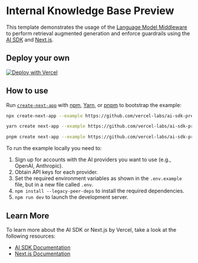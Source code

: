 # Internal Knowledge Base Preview

This template demonstrates the usage of the [Language Model Middleware](https://sdk.vercel.ai/docs/ai-sdk-core/middleware#language-model-middleware) to perform retrieval augmented generation and enforce guardrails using the [AI SDK](https://sdk.vercel.ai/docs) and [Next.js](https://nextjs.org/).

## Deploy your own

[![Deploy with Vercel](https://vercel.com/button)](https://vercel.com/new/clone?repository-url=https%3A%2F%2Fgithub.com%2Fvercel-labs%2Fai-sdk-preview-internal-knowledge-base&env=OPENAI_API_KEY%2CAUTH_SECRET&envDescription=API%20keys%20needed%20for%20application&envLink=https%3A%2F%2Fgithub.com%2Fvercel-labs%2Fai-sdk-preview-internal-knowledge-base%2Fblob%2Fmain%2F.env.example&stores=%5B%7B%22type%22%3A%22blob%22%7D%2C%7B%22type%22%3A%22postgres%22%7D%5D)

## How to use

Run [`create-next-app`](https://github.com/vercel/next.js/tree/canary/packages/create-next-app) with [npm](https://docs.npmjs.com/cli/init), [Yarn](https://yarnpkg.com/lang/en/docs/cli/create/), or [pnpm](https://pnpm.io) to bootstrap the example:

```bash
npx create-next-app --example https://github.com/vercel-labs/ai-sdk-preview-internal-knowledge-base ai-sdk-preview-internal-knowledge-base-example
```

```bash
yarn create next-app --example https://github.com/vercel-labs/ai-sdk-preview-internal-knowledge-base ai-sdk-preview-internal-knowledge-base-example
```

```bash
pnpm create next-app --example https://github.com/vercel-labs/ai-sdk-preview-internal-knowledge-base ai-sdk-preview-internal-knowledge-base-example
```

To run the example locally you need to:

1. Sign up for accounts with the AI providers you want to use (e.g., OpenAI, Anthropic).
2. Obtain API keys for each provider.
3. Set the required environment variables as shown in the `.env.example` file, but in a new file called `.env`.
4. `npm install --legacy-peer-deps` to install the required dependencies.
5. `npm run dev` to launch the development server.


## Learn More

To learn more about the AI SDK or Next.js by Vercel, take a look at the following resources:

- [AI SDK Documentation](https://sdk.vercel.ai/docs)
- [Next.js Documentation](https://nextjs.org/docs)
